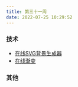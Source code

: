 ```yaml
---
title: 第三十一周
date: 2022-07-25 10:29:52
---
```


### 技术
- [在线SVG背景生成器](https://app.heazy.studio/)
- [在线渐变](https://www.joshwcomeau.com/gradient-generator/)
### 其他
